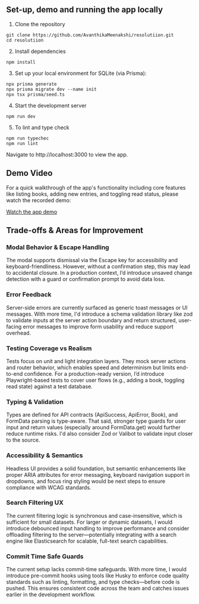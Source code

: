 ## Set-up, demo and running the app locally

1. Clone the repository

```
git clone https://github.com/AvanthikaMeenakshi/resolutiion.git
cd resolutiion
```

2. Install dependencies

```
npm install
```

3. Set up your local environment for SQLite (via Prisma):

```
npx prisma generate
npx prisma migrate dev --name init
npx tsx prisma/seed.ts
```

4. Start the development server

```
npm run dev
```

5. To lint and type check

```
npm run typechec
npm run lint
```

Navigate to http://localhost:3000 to view the app.

## Demo Video

For a quick walkthrough of the app's functionality including core features like listing books, adding new entries, and toggling read status, please watch the recorded demo:

[Watch the app demo](https://www.loom.com/share/b835ed6940584d7da4b558b0dcfbae55)

## Trade-offs & Areas for Improvement

### Modal Behavior & Escape Handling

The modal supports dismissal via the Escape key for accessibility and keyboard-friendliness. However, without a confirmation step, this may lead to accidental closure.
In a production context, I’d introduce unsaved change detection with a guard or confirmation prompt to avoid data loss.

### Error Feedback

Server-side errors are currently surfaced as generic toast messages or UI messages. With more time, I'd introduce a schema validation library like zod to validate inputs at the server action boundary and return structured, user-facing error messages to improve form usability and reduce support overhead.

### Testing Coverage vs Realism

Tests focus on unit and light integration layers. They mock server actions and router behavior, which enables speed and determinism but limits end-to-end confidence. For a production-ready version, I’d introduce Playwright-based tests to cover user flows (e.g., adding a book, toggling read state) against a test database.

### Typing & Validation

Types are defined for API contracts (ApiSuccess, ApiError, Book), and FormData parsing is type-aware. That said, stronger type guards for user input and return values (especially around FormData.get) would further reduce runtime risks. I'd also consider Zod or Valibot to validate input closer to the source.

### Accessibility & Semantics

Headless UI provides a solid foundation, but semantic enhancements like proper ARIA attributes for error messaging, keyboard navigation support in dropdowns, and focus ring styling would be next steps to ensure compliance with WCAG standards.

### Search Filtering UX

The current filtering logic is synchronous and case-insensitive, which is sufficient for small datasets. For larger or dynamic datasets, I would introduce debounced input handling to improve performance and consider offloading filtering to the server—potentially integrating with a search engine like Elasticsearch for scalable, full-text search capabilities.

### Commit Time Safe Guards

The current setup lacks commit-time safeguards. With more time, I would introduce pre-commit hooks using tools like Husky to enforce code quality standards such as linting, formatting, and type checks—before code is pushed. This ensures consistent code across the team and catches issues earlier in the development workflow.
